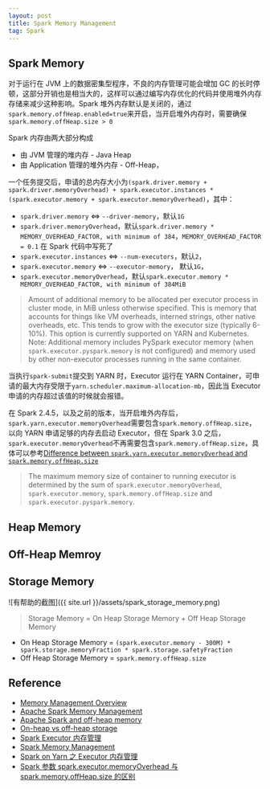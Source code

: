 ```yaml
---
layout: post
title: Spark Memory Management
tag: Spark
---
```


## Spark Memory
对于运行在 JVM 上的数据密集型程序，不良的内存管理可能会增加 GC 的长时停顿，这部分开销也是相当大的，这样可以通过编写内存优化的代码并使用堆外内存存储来减少这种影响。Spark 堆外内存默认是关闭的，通过`spark.memory.offHeap.enabled=true`来开启，当开启堆外内存时，需要确保`spark.memory.offHeap.size > 0`

Spark 内存由两大部分构成
* 由 JVM 管理的堆内存 - Java Heap
* 由 Application 管理的堆外内存 - Off-Heap，

一个任务提交后，申请的总内存大小为`(spark.driver.memory + spark.driver.memoryOverhead) + spark.executor.instances * (spark.executor.memory + spark.executor.memoryOverhead)`，其中：
* `spark.driver.memory` <=> `--driver-memory`，默认`1G`
* `spark.driver.memoryOverhead`，默认`spark.driver.memory * MEMORY_OVERHEAD_FACTOR, with minimum of 384`，`MEMORY_OVERHEAD_FACTOR = 0.1` 在 Spark 代码中写死了
* `spark.executor.instances` <=> `--num-executors`，默认`2`，
* `spark.executor.memory` <=> `--executor-memory`， 默认`1G`，
* `spark.executor.memoryOverhead`，默认`spark.executor.memory * MEMORY_OVERHEAD_FACTOR, with minimum of 384MiB`

> Amount of additional memory to be allocated per executor process in cluster mode, in MiB unless otherwise specified. This is memory that accounts for things like VM overheads, interned strings, other native overheads, etc. This tends to grow with the executor size (typically 6-10%). This option is currently supported on YARN and Kubernetes. Note: Additional memory includes PySpark executor memory (when `spark.executor.pyspark.memory` is not configured) and memory used by other non-executor processes running in the same container. 

当执行`spark-submit`提交到 YARN 时，Executor 运行在 YARN Container，可申请的最大内存受限于`yarn.scheduler.maximum-allocation-mb`，因此当 Executor 申请的内存超过该值的时候就会报错。

在 Spark 2.4.5，以及之前的版本，当开启堆外内存后，`spark.yarn.executor.memoryOverhead`需要包含`spark.memory.offHeap.size`，以向 YARN 申请足够的内存去启动 Executor，但在 Spark 3.0 之后，`spark.executor.memoryOverhead`不再需要包含`spark.memory.offHeap.size`，具体可以参考[Difference between `spark.yarn.executor.memoryOverhead` and `spark.memory.offHeap.size`](https://stackoverflow.com/a/61723456/6470969)

> The maximum memory size of container to running executor is determined by the sum of `spark.executor.memoryOverhead`, `spark.executor.memory`, `spark.memory.offHeap.size` and `spark.executor.pyspark.memory`.


## Heap Memory

## Off-Heap Memroy

## Storage Memory
![有帮助的截图]({{ site.url }}/assets/spark_storage_memory.png)

> Storage Memory = On Heap Storage Memory + Off Heap Storage Memory
* On Heap Storage Memory = `(spark.executor.memory - 300M) * spark.storage.memoryFraction * spark.storage.safetyFraction`
* Off Heap Storage Memory = `spark.memory.offHeap.size`



## Reference
* [Memory Management Overview](https://spark.apache.org/docs/latest/tuning.html#memory-management-overview)
* [Apache Spark Memory Management](https://medium.com/analytics-vidhya/apache-spark-memory-management-49682ded3d42)
* [Apache Spark and off-heap memory](https://www.waitingforcode.com/apache-spark/apache-spark-off-heap-memory/read)
* [On-heap vs off-heap storage](https://www.waitingforcode.com/off-heap/on-heap-off-heap-storage/read)
* [Spark Executor 内存管理](http://arganzheng.life/spark-executor-memory-management.html)
* [Spark Memory Management](https://0x0fff.com/spark-memory-management/)
* [Spark on Yarn 之 Executor 内存管理](https://www.jianshu.com/p/10e91ace3378)
* [Spark 参数 spark.executor.memoryOverhead 与 spark.memory.offHeap.size 的区别](https://blog.csdn.net/lquarius/article/details/106698097)